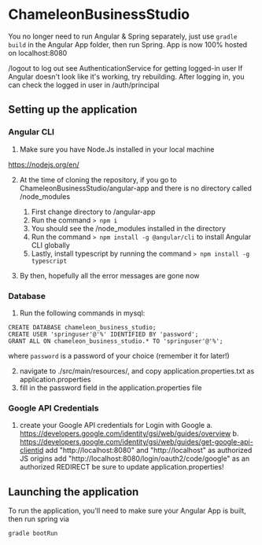 # ChameleonBusinessStudio

You no longer need to run Angular & Spring separately, just use 
```gradle build``` in the Angular App folder, then run Spring.
App is now 100% hosted on localhost:8080

/logout to log out
see AuthenticationService for getting logged-in user
If Angular doesn't look like it's working, try rebuilding.
After logging in, you can check the logged in user in /auth/principal

## Setting up the application

### Angular CLI

1. Make sure you have Node.Js installed in your local machine

https://nodejs.org/en/

2. At the time of cloning the repository, if you go to ChameleonBusinessStudio/angular-app and there is no directory called /node_modules
    
    1. First change directory to /angular-app
    2. Run the command `> npm i`
    3. You should see the /node_modules installed in the directory
    4. Run the command `> npm install -g @angular/cli` to install Angular CLI globally
    5. Lastly, install typescript by running the command `> npm install -g typescript`

3. By then, hopefully all the error messages are gone now

### Database

1. Run the following commands in mysql:

```
CREATE DATABASE chameleon_business_studio;
CREATE USER 'springuser'@'%' IDENTIFIED BY 'password';
GRANT ALL ON chameleon_business_studio.* TO 'springuser'@'%';
```

where ```password``` is a password of your choice (remember it for later!)

2. navigate to ./src/main/resources/, and copy application.properties.txt as application.properties
3. fill in the password field in the application.properties file

### Google API Credentials

1. create your Google API credentials for Login with Google
    a. https://developers.google.com/identity/gsi/web/guides/overview
    b. https://developers.google.com/identity/gsi/web/guides/get-google-api-clientid
add "http://localhost:8080" and "http://localhost" as authorized JS origins
add "http://localhost:8080/login/oauth2/code/google" as an authorized REDIRECT
be sure to update application.properties!

## Launching the application

To run the application, you'll need to make sure your Angular App is built, 
then run spring via

```gradle bootRun```
